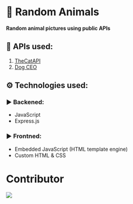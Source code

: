 # 🌈 Random Animals
**Random animal pictures using public APIs**

## 📡 APIs used:
1. [TheCatAPI](https://thecatapi.com/)
2. [Dog CEO](https://dog.ceo/)

## ⚙️ Technologies used:
### ▶️ Backened:
- JavaScript
- Express.js
### ▶️ Frontned:
- Embedded JavaScript (HTML template engine)
- Custom HTML & CSS 

# Contributor
<a href="https://discord.gg/JahbJww"><img src="https://img.shields.io/badge/Discord-Supriyo%232199-blue"></a>
